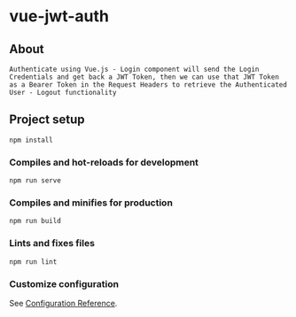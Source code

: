 # vue-jwt-auth

## About
```
Authenticate using Vue.js - Login component will send the Login Credentials and get back a JWT Token, then we can use that JWT Token as a Bearer Token in the Request Headers to retrieve the Authenticated User - Logout functionality
```

## Project setup
```
npm install
```

### Compiles and hot-reloads for development
```
npm run serve
```

### Compiles and minifies for production
```
npm run build
```

### Lints and fixes files
```
npm run lint
```

### Customize configuration
See [Configuration Reference](https://cli.vuejs.org/config/).
